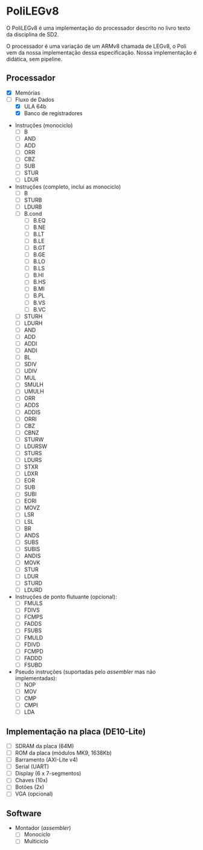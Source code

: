 # PoliLEGv8
O PoliLEGv8 é uma implementação do processador descrito no livro texto da disciplina de SD2.

O processador é uma variação de um ARMv8 chamada de LEGv8, o Poli vem da nossa implementação dessa especificação. Nossa implementação é didática, sem pipeline.

## Processador
- [X] Memórias
- [ ] Fluxo de Dados
    - [X] ULA 64b
    - [X] Banco de registradores
- Instruções (monociclo)
    * [ ] B
    * [ ] AND
    * [ ] ADD
    * [ ] ORR
    * [ ] CBZ
    * [ ] SUB
    * [ ] STUR
    * [ ] LDUR
- Instruções (completo, inclui as monociclo)
    * [ ] B
    * [ ] STURB
    * [ ] LDURB
    * [ ] B.cond
        * [ ] B.EQ
        * [ ] B.NE
        * [ ] B.LT
        * [ ] B.LE
        * [ ] B.GT
        * [ ] B.GE
        * [ ] B.LO
        * [ ] B.LS
        * [ ] B.HI
        * [ ] B.HS
        * [ ] B.MI
        * [ ] B.PL
        * [ ] B.VS
        * [ ] B.VC
    * [ ] STURH
    * [ ] LDURH
    * [ ] AND
    * [ ] ADD
    * [ ] ADDI
    * [ ] ANDI
    * [ ] BL
    * [ ] SDIV
    * [ ] UDIV
    * [ ] MUL
    * [ ] SMULH
    * [ ] UMULH
    * [ ] ORR
    * [ ] ADDS
    * [ ] ADDIS
    * [ ] ORRI
    * [ ] CBZ
    * [ ] CBNZ
    * [ ] STURW
    * [ ] LDURSW
    * [ ] STURS
    * [ ] LDURS
    * [ ] STXR
    * [ ] LDXR
    * [ ] EOR
    * [ ] SUB
    * [ ] SUBI
    * [ ] EORI
    * [ ] MOVZ
    * [ ] LSR
    * [ ] LSL
    * [ ] BR
    * [ ] ANDS
    * [ ] SUBS
    * [ ] SUBIS
    * [ ] ANDIS
    * [ ] MOVK
    * [ ] STUR
    * [ ] LDUR
    * [ ] STURD
    * [ ] LDURD
- Instruções de ponto flutuante (opcional):
    * [ ] FMULS
    * [ ] FDIVS
    * [ ] FCMPS
    * [ ] FADDS
    * [ ] FSUBS
    * [ ] FMULD
    * [ ] FDIVD
    * [ ] FCMPD
    * [ ] FADDD
    * [ ] FSUBD
- Pseudo instruções (suportadas pelo _assembler_ mas não implementadas):
    * [ ] NOP
    * [ ] MOV
    * [ ] CMP
    * [ ] CMPI
    * [ ] LDA

## Implementação na placa (DE10-Lite)
- [ ] SDRAM da placa (64M)
- [ ] ROM da placa (módulos MK9, 1638Kb)
- [ ] Barramento (AXI-Lite v4)
- [ ] Serial (UART)
- [ ] Display (6 x 7-segmentos)
- [ ] Chaves (10x)
- [ ] Botões (2x)
- [ ] VGA (opcional)

## Software
- Montador (_assembler_)
    - [ ] Monociclo
    - [ ] Multiciclo
